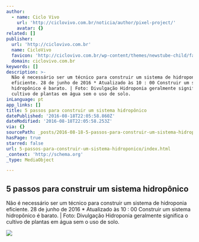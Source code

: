```yaml
---
author:
  - name: Ciclo Vivo
    url: 'http://ciclovivo.com.br/noticia/author/pixel-project/'
    avatar: {}
related: []
publisher:
  url: 'http://ciclovivo.com.br'
  name: CicloVivo
  favicon: 'http://ciclovivo.com.br/wp-content/themes/newstube-child/favicon.ico'
  domain: ciclovivo.com.br
keywords: []
description: >-
  Não é necessário ser um técnico para construir um sistema de hidroponia
  eficiente. 28 de junho de 2016 * Atualizado às 10 : 00 Construir um sistema
  hidropônico é barato. | Foto: Divulgação Hidroponia geralmente significa o
  cultivo de plantas em água sem o uso de solo.
inLanguage: pt
app_links: []
title: 5 passos para construir um sistema hidropônico
datePublished: '2016-08-18T22:05:58.860Z'
dateModified: '2016-08-18T22:05:58.253Z'
via: {}
sourcePath: _posts/2016-08-18-5-passos-para-construir-um-sistema-hidroponico.md
hasPage: true
starred: false
url: 5-passos-para-construir-um-sistema-hidroponico/index.html
_context: 'http://schema.org'
_type: MediaObject

---
```

<article style=""><h1>5 passos para construir um sistema hidropônico</h1><p>Não é necessário ser um técnico para construir um sistema de hidroponia eficiente. 28 de junho de 2016 * Atualizado às 10 : 00 Construir um sistema hidropônico é barato. | Foto: Divulgação Hidroponia geralmente significa o cultivo de plantas em água sem o uso de solo.</p><img src="http://ciclovivo.com.br/wp-content/uploads/2015/009/img/noticias/4769929575_7ee90f1d8d_b.jpg" /></article>